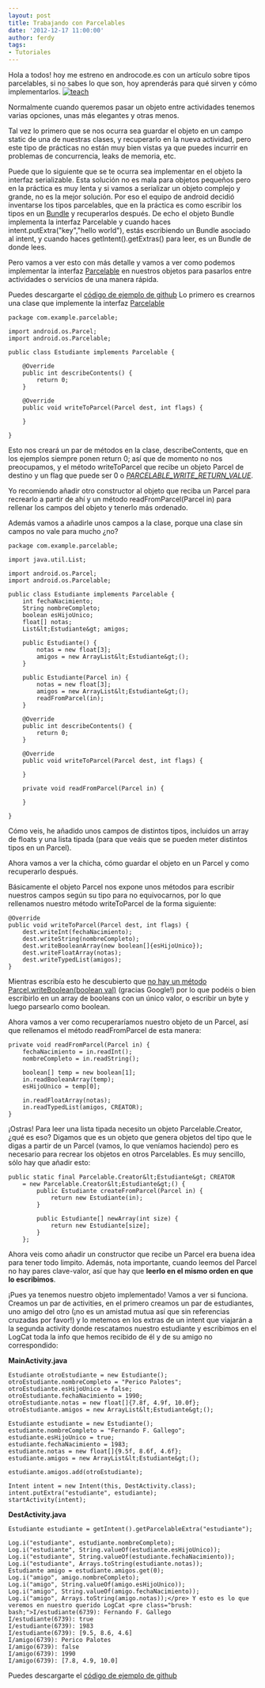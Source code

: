 ```yaml
---
layout: post
title: Trabajando con Parcelables
date: '2012-12-17 11:00:00'
author: ferdy
tags:
- Tutoriales
---
```


Hola a todos! hoy me estreno en androcode.es con un artículo sobre tipos parcelables, si no sabes lo que son, hoy aprenderás para qué sirven y cómo implementarlos.
[![](http://androcode.es/wp-content/uploads/2015/02/decibels_zesjsx-300x201.png "teach")](http://androcode.es/wp-content/uploads/2015/02/decibels_zesjsx.png)

<!--more-->

Normalmente cuando queremos pasar un objeto entre actividades tenemos varias opciones, unas más elegantes y otras menos.

Tal vez lo primero que se nos ocurra sea guardar el objeto en un campo static de una de nuestras clases, y recuperarlo en la nueva actividad, pero este tipo de prácticas no están muy bien vistas ya que puedes incurrir en problemas de concurrencia, leaks de memoria, etc.

Puede que lo siguiente que se te ocurra sea implementar en el objeto la interfaz serializable. Esta solución no es mala para objetos pequeños pero en la práctica es muy lenta y si vamos a serializar un objeto complejo y grande, no es la mejor solución. Por eso el equipo de android decidió inventarse los tipos parcelables, que en la práctica es como escribir los tipos en un [Bundle](http://developer.android.com/reference/android/os/Bundle.html) y recuperarlos después. De echo el objeto Bundle implementa la interfaz Parcelable y cuando haces intent.putExtra("key","hello world"), estás escribiendo un Bundle asociado al intent, y cuando haces getIntent().getExtras() para leer, es un Bundle de donde lees.

Pero vamos a ver esto con más detalle y vamos a ver como podemos implementar la interfaz [Parcelable](http://developer.android.com/reference/android/os/Parcelable.html) en nuestros objetos para pasarlos entre actividades o servicios de una manera rápida.  

Puedes descargarte el [código de ejemplo de github](https://github.com/ferdy182/Android-parcelable-example "ferdy182 en GitHub Android parcelable example") Lo primero es crearnos una clase que implemente la interfaz [Parcelable](http://developer.android.com/reference/android/os/Parcelable.html)
```
package com.example.parcelable;

import android.os.Parcel;
import android.os.Parcelable;

public class Estudiante implements Parcelable {

	@Override
	public int describeContents() {
		return 0;
	}

	@Override
	public void writeToParcel(Parcel dest, int flags) {

	}

}
```

Esto nos creará un par de métodos en la clase, describeContents, que en los ejemplos siempre ponen return 0; así que de momento no nos preocupamos, y el método writeToParcel que recibe un objeto Parcel de destino y un flag que puede ser 0 o [*PARCELABLE_WRITE_RETURN_VALUE*](http://developer.android.com/reference/android/os/Parcelable.html#PARCELABLE_WRITE_RETURN_VALUE).

Yo recomiendo añadir otro constructor al objeto que reciba un Parcel para recrearlo a partir de ahí y un método readFromParcel(Parcel in) para rellenar los campos del objeto y tenerlo más ordenado.

Además vamos a añadirle unos campos a la clase, porque una clase sin campos no vale para mucho ¿no?

```
package com.example.parcelable;

import java.util.List;

import android.os.Parcel;
import android.os.Parcelable;

public class Estudiante implements Parcelable {
	int fechaNacimiento;
	String nombreCompleto;
	boolean esHijoUnico;
	float[] notas;
	List&lt;Estudiante&gt; amigos;

	public Estudiante() {
		notas = new float[3];
		amigos = new ArrayList&lt;Estudiante&gt;();
	}

	public Estudiante(Parcel in) {
		notas = new float[3];
		amigos = new ArrayList&lt;Estudiante&gt;();
		readFromParcel(in);
	}

	@Override
	public int describeContents() {
		return 0;
	}

	@Override
	public void writeToParcel(Parcel dest, int flags) {

	}

	private void readFromParcel(Parcel in) {

	}

}
```

Cómo veis, he añadido unos campos de distintos tipos, incluidos un array de floats y una lista tipada (para que veáis que se pueden meter distintos tipos en un Parcel).

Ahora vamos a ver la chicha, cómo guardar el objeto en un Parcel y como recuperarlo después.

Básicamente el objeto Parcel nos expone unos métodos para escribir nuestros campos según su tipo para no equivocarnos, por lo que rellenamos nuestro método writeToParcel de la forma siguiente:
```
@Override
public void writeToParcel(Parcel dest, int flags) {
	dest.writeInt(fechaNacimiento);
	dest.writeString(nombreCompleto);
	dest.writeBooleanArray(new boolean[]{esHijoUnico});
	dest.writeFloatArray(notas);
	dest.writeTypedList(amigos);
}
```
Mientras escribía esto he descubierto que [no hay un método Parcel.writeBoolean(boolean val)](http://code.google.com/p/android/issues/detail?id=5973) (gracias Google!) por lo que podéis o bien escribirlo en un array de booleans con un único valor, o escribir un byte y luego parsearlo como boolean.

Ahora vamos a ver como recuperaríamos nuestro objeto de un Parcel, así que rellenamos el método readFromParcel de esta manera:
```
private void readFromParcel(Parcel in) {
	fechaNacimiento = in.readInt();
	nombreCompleto = in.readString();

	boolean[] temp = new boolean[1];
	in.readBooleanArray(temp);
	esHijoUnico = temp[0];

	in.readFloatArray(notas);
	in.readTypedList(amigos, CREATOR);
}
```
¡Ostras! Para leer una lista tipada necesito un objeto Parcelable.Creator, ¿qué es eso? Digamos que es un objeto que genera objetos del tipo que le digas a partir de un Parcel (vamos, lo que veníamos haciendo) pero es necesario para recrear los objetos en otros Parcelables. Es muy sencillo, sólo hay que añadir esto:
```
public static final Parcelable.Creator&lt;Estudiante&gt; CREATOR
	= new Parcelable.Creator&lt;Estudiante&gt;() {
		public Estudiante createFromParcel(Parcel in) {
			return new Estudiante(in);
		}

		public Estudiante[] newArray(int size) {
			return new Estudiante[size];
		}
	};
```

Ahora veis como añadir un constructor que recibe un Parcel era buena idea para tener todo limpito. Además, nota importante, cuando leemos del Parcel no hay pares clave-valor, así que hay que **leerlo en el mismo orden en que lo escribimos**.

¡Pues ya tenemos nuestro objeto implementado! Vamos a ver si funciona. Creamos un par de activities, en el primero creamos un par de estudiantes, uno amigo del otro (¡no es un amistad mutua así que sin referencias cruzadas por favor!) y lo metemos en los extras de un intent que viajarán a la segunda activity donde rescatamos nuestro estudiante y escribimos en el LogCat toda la info que hemos recibido de él y de su amigo no correspondido:

**MainActivity.java**
```
Estudiante otroEstudiante = new Estudiante();
otroEstudiante.nombreCompleto = "Perico Palotes";
otroEstudiante.esHijoUnico = false;
otroEstudiante.fechaNacimiento = 1990;
otroEstudiante.notas = new float[]{7.8f, 4.9f, 10.0f};
otroEstudiante.amigos = new ArrayList&lt;Estudiante&gt;();

Estudiante estudiante = new Estudiante();
estudiante.nombreCompleto = "Fernando F. Gallego";
estudiante.esHijoUnico = true;
estudiante.fechaNacimiento = 1983;
estudiante.notas = new float[]{9.5f, 8.6f, 4.6f};
estudiante.amigos = new ArrayList&lt;Estudiante&gt;();

estudiante.amigos.add(otroEstudiante);

Intent intent = new Intent(this, DestActivity.class);
intent.putExtra("estudiante", estudiante);
startActivity(intent);
```

**DestActivity.java**
```
Estudiante estudiante = getIntent().getParcelableExtra("estudiante");

Log.i("estudiante", estudiante.nombreCompleto);
Log.i("estudiante", String.valueOf(estudiante.esHijoUnico));
Log.i("estudiante", String.valueOf(estudiante.fechaNacimiento));
Log.i("estudiante", Arrays.toString(estudiante.notas));
Estudiante amigo = estudiante.amigos.get(0);
Log.i("amigo", amigo.nombreCompleto);
Log.i("amigo", String.valueOf(amigo.esHijoUnico));
Log.i("amigo", String.valueOf(amigo.fechaNacimiento));
Log.i("amigo", Arrays.toString(amigo.notas));</pre> Y esto es lo que veremos en nuestro querido LogCat <pre class="brush: bash;">I/estudiante(6739): Fernando F. Gallego
I/estudiante(6739): true
I/estudiante(6739): 1983
I/estudiante(6739): [9.5, 8.6, 4.6]
I/amigo(6739): Perico Palotes
I/amigo(6739): false
I/amigo(6739): 1990
I/amigo(6739): [7.8, 4.9, 10.0]
```

Puedes descargarte el [código de ejemplo de github](https://github.com/ferdy182/Android-parcelable-example "ferdy182 en GitHub Android parcelable example")
